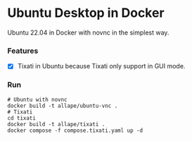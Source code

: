 # Ubuntu Desktop in Docker

Ubuntu 22.04 in Docker with novnc in the simplest way.

### Features
- [x] Tixati in Ubuntu because Tixati only support in GUI mode.

### Run
```shell
# Ubuntu with novnc
docker build -t allape/ubuntu-vnc .
# Tixati
cd tixati
docker build -t allape/tixati .
docker compose -f compose.tixati.yaml up -d
```
